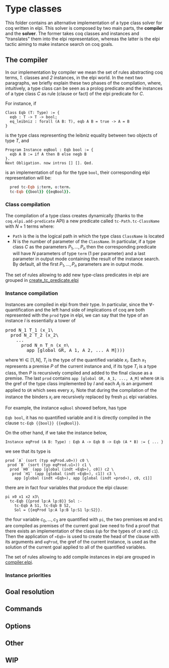 # Type classes 

This folder contains an alternative implementation of a type class solver for
coq written in elpi. This solver is composed by two main parts, the **compiler**
and the **solver**. The former takes coq classes and instances and "translates"
them into the elpi representation, whereas the latter is the elpi tactic aiming
to make instance search on coq goals.

## The compiler

In our implementation by compiler we mean the set of rules abstracting coq
terms, *1.* classes and *2* instances, in the elpi world. In the next two
paragraphs, we briefly explain these two phases of the compilation, where,
intuitively, a type class can be seen as a prolog predicate and the instances of
a type class $C$ as rule (clause or fact) of the elpi predicate for $C$.

For instance, if 

```coq
Class Eqb (T: Type) := {
  eqb : T -> T -> bool; 
  eq_leibniz : forall (A B: T), eqb A B = true -> A = B
}
```

is the type class representing the leibniz equality between two objects of type 
$T$, and 

```coq
Program Instance eqBool : Eqb bool := {
  eqb A B := if A then B else negb B
}.
Next Obligation. now intros [] []. Qed.
```

is an implementation of `Eqb` for the type `bool`, their corresponding elpi
representation will be:

```prolog 
  pred tc-Eqb i:term, o:term.
  tc-Eqb {{bool}} {{eqBool}}.
```

### Class compilation

The compilation of a type class creates dynamically (thanks to the
`coq.elpi.add-predicate` API) a new predicate called `tc-Path.tc-ClassName` with $N + 1$ terms where:

- `Path` is the is the logical path in which the type class `ClassName` is
  located
- $N$ is the number of parameter of the `ClassName`. In particular, if a type
  class $C$ as the parameters $P_1,\dots, P_n$ then the corresponding predicate
  will have $N$ parameters of type `term` ($1$ per parameter) and a last
  parameter in output mode containing the result of the instance search.
  By default, all the first $P_1,\dots,P_n$ parameters are in output mode.  

The set of rules allowing to add new type-class predicates in elpi are grouped
in [create_tc_predicate.elpi](elpi/create_tc_predicate.elpi)

### Instance compilation

Instances are compiled in elpi from their type. In particular, since the $\forall$-quantification and the left hand side of implications of coq are
both represented with the `prod` type in elpi, we can say that the type of an 
instance $I$ is essentially a tower of 

<pre>
prod N_1 T_1 (x_1\ 
  prod N_2 T_2 (x_2\ 
    ... 
      prod N_n T_n (x_n\ 
        app [global GR, A_1, A_2, ... A_M])))
</pre>

where $\forall i \in [1, N],\ T_i$ is the type of the quantified variable $x_i$.
Each $x_1$ represents a premise $P$ of the current instance and, if its type
$T_i$ is a type class, then $P$ is recursively compiled and added to the final
clause as a premise. The last `prod` contains `app [global GR, A_1, ..., A_M]`
where `GR` is the gref of the type class implemented by $I$ and each $A_j$ is an
argument applied to `GR` which sees every $x_i$. Note that during the
compilation of the instance the binders $x_i$ are recursively replaced by fresh
`pi` elpi variables.

For example, the instance `eqBool` showed before, has type 

`Eqb bool`, it has no quantified variable and it is directly compiled in the 
clause `tc-Eqb {{bool}} {{eqBool}}`.

On the other hand, if we take the instance below, 

```coq
Instance eqProd (A B: Type) : Eqb A -> Eqb B -> Eqb (A * B) := { ... }
```

we see that its type is 

``` 
prod `A` (sort (typ eqProd.u0»)) c0 \
 prod `B` (sort (typ eqProd.u1»)) c1 \
  prod `H0` (app [global (indt «Eqb»), c0]) c2 \
   prod `H1` (app [global (indt «Eqb»), c1]) c3 \
    app [global (indt «Eqb»), app [global (indt «prod»), c0, c1]]
```

there are in fact four variables that produce the elpi clause:

```
pi x0 x1 x2 x3\ 
  tc-Eqb {{prod lp:A lp:B}} Sol :- 
    tc-Eqb A S1, tc-Eqb B S2, 
    Sol = {{eqProd lp:A lp:B lp:S1 lp:S2}}.
```

the four variable $c_0,...,c_3$ are quantified with `pi`, the two premises
`H0` and `H1` are compiled as premises of the current goal (we need to find a 
proof that there exists an implementation of the class `Eqb` for the types 
of `c0` and `c1`). Then the application of `«Eqb»` is used to create the head of 
the clause with its arguments and `eqProd`, the gref of the current instance, 
is used as the solution of the current goal applied to all of the quantified 
variables.

The set of rules allowing to add compile instances in elpi are grouped in 
[compiler.elpi](elpi/compiler.elpi).


### Instance priorities

## Goal resolution

<!-- Talk about class_hacked.ml and class_takeover.ml -->

## Commands

## Options

## Other 

## WIP

<!-- Talk about event register -->
<!-- Custom rules -->
<!-- 
  Modes 
  Say that instance search is well suited for elpi since it is based on prologish search style 
-->

